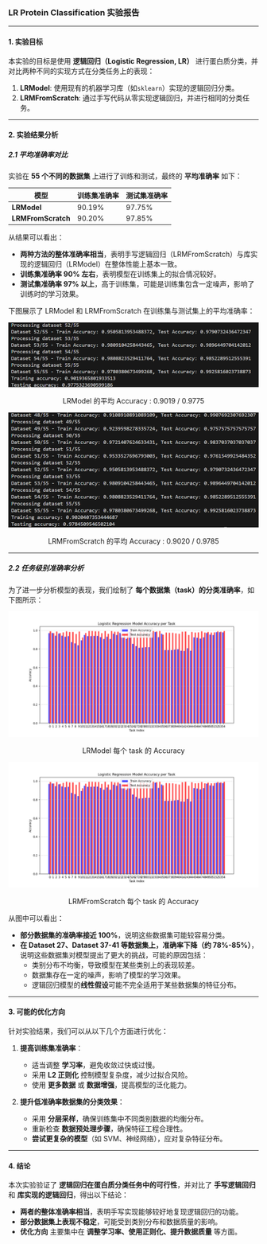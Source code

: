 
### **LR Protein Classification 实验报告**  



---

#### **1. 实验目标**  
本实验的目标是使用 **逻辑回归（Logistic Regression, LR）** 进行蛋白质分类，并对比两种不同的实现方式在分类任务上的表现：  
1. **LRModel**: 使用现有的机器学习库（如`sklearn`）实现的逻辑回归分类。  
2. **LRMFromScratch**: 通过手写代码从零实现逻辑回归，并进行相同的分类任务。  

---

#### **2. 实验结果分析**  

##### **2.1 平均准确率对比**  
实验在 **55 个不同的数据集** 上进行了训练和测试，最终的 **平均准确率** 如下：  

| 模型 | 训练集准确率 | 测试集准确率 |
|------|------------|------------|
| **LRModel** | 90.19% | 97.75% |
| **LRMFromScratch** | 90.20% | 97.85% |

从结果可以看出：
- **两种方法的整体准确率相当**，表明手写逻辑回归（LRMFromScratch）与库实现的逻辑回归（LRModel）在整体性能上基本一致。  
- **训练集准确率 90% 左右**，表明模型在训练集上的拟合情况较好。  
- **测试集准确率 97% 以上**，高于训练集，可能是训练集包含一定噪声，影响了训练时的学习效果。  

下图展示了 LRModel 和 LRMFromScratch 在训练集与测试集上的平均准确率：  

![](LRModel_output.png)  
<center><p>LRModel 的平均 Accuracy : 0.9019 / 0.9775</p></center>  

![](LRModelScratch_output.png)  
<center><p>LRMFromScratch 的平均 Accuracy : 0.9020 / 0.9785</p></center>  

---

##### **2.2 任务级别准确率分析**  
为了进一步分析模型的表现，我们绘制了 **每个数据集（task）的分类准确率**，如下图所示：  

![](accuracy_on_LRModel.png)  
<center><p>LRModel 每个 task 的 Accuracy</p></center>  

![](accuracy_on_LRModelScratch.png)  
<center><p>LRMFromScratch 每个 task 的 Accuracy</p></center>  

从图中可以看出：
- **部分数据集的准确率接近 100%**，说明这些数据集可能较容易分类。  
- **在 Dataset 27、Dataset 37-41 等数据集上，准确率下降（约 78%-85%）**，说明这些数据集对模型提出了更大的挑战，可能的原因包括：
  - 类别分布不均衡，导致模型在某些类别上的表现较差。  
  - 数据集存在一定的噪声，影响了模型的学习效果。  
  - 逻辑回归模型的**线性假设**可能不完全适用于某些数据集的特征分布。  

---

#### **3. 可能的优化方向**  
针对实验结果，我们可以从以下几个方面进行优化：  

1. **提高训练集准确率**：
   - 适当调整 **学习率**，避免收敛过快或过慢。  
   - 采用 **L2 正则化** 控制模型复杂度，减少过拟合风险。  
   - 使用 **更多数据** 或 **数据增强**，提高模型的泛化能力。  

2. **提升低准确率数据集的分类效果**：
   - 采用 **分层采样**，确保训练集中不同类别数据的均衡分布。  
   - 重新检查 **数据预处理步骤**，确保特征工程合理性。  
   - **尝试更复杂的模型**（如 SVM、神经网络），应对复杂特征分布。  

---

#### **4. 结论**  
本次实验验证了 **逻辑回归在蛋白质分类任务中的可行性**，并对比了 **手写逻辑回归** 和 **库实现的逻辑回归**，得出以下结论：  
- **两者的整体准确率相当**，表明手写实现能够较好地复现逻辑回归的功能。  
- **部分数据集上表现不稳定**，可能受到类别分布和数据质量的影响。  
- **优化方向** 主要集中在 **调整学习率、使用正则化、提升数据质量** 等方面。  
